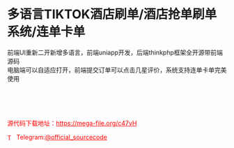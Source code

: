 # 多语言TIKTOK酒店刷单/酒店抢单刷单系统/连单卡单

前端UI重新二开新增多语言，前端uniapp开发，后端thinkphp框架全开源带前端源码<br>电脑端可以自适应打开，前端提交订单可以点击几星评价，系统支持连单卡单完美使用<br><br><br><br><br>


<p style="color: red;">源代码下载地址：<a href="https://mega-file.org/c47vH" style="color: red;">https://mega-file.org/c47vH</a></p><p style="color: red;"><img src="https://cdn-icons-png.flaticon.com/512/2111/2111646.png" alt="Telegram Icon" style="width: 16px; vertical-align: middle; margin-right: 5px;">Telegram:<a href="https://t.me/official_sourcecode" style="color: red;">@official_sourcecode</a></p>
